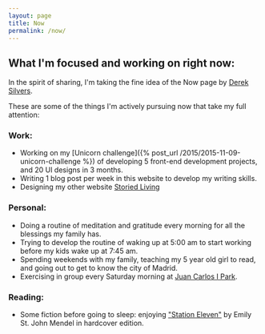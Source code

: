 ```yaml
---
layout: page
title: Now
permalink: /now/
---
```


## What I'm focused and working on right now:

In the spirit of sharing, I'm taking the fine idea of the Now page by [Derek Silvers][original-now].

These are some of the things I'm actively pursuing now that take my full attention:

### Work:

- Working on my [Unicorn challenge]({% post_url /2015/2015-11-09-unicorn-challenge %}) of developing 5 front-end development projects, and 20 UI designs in 3 months.
- Writing 1 blog post per week in this website to develop my writing skills.
- Designing my other website [Storied Living][project]

### Personal:

- Doing a routine of meditation and gratitude every morning for all the blessings my family has.
- Trying to develop the routine of waking up at 5:00 am to start working before my kids wake up at 7:45 am.
- Spending weekends with my family, teaching my 5 year old girl to read, and going out to get to know the city of Madrid.
- Exercising in group every Saturday morning at [Juan Carlos I Park][park].

### Reading:

- Some fiction before going to sleep: enjoying ["Station Eleven"][book] by Emily St. John Mendel in hardcover edition.


[original-now]: https://sivers.org/nowff
[shawn]: http://shawnblanc.net
[course]: https://thefocuscourse.com/class/intro.html
[park]: https://en.wikipedia.org/wiki/Juan_Carlos_I_Park
[book]: https://www.goodreads.com/book/show/20170404-station-eleven
[project]: http://storiedliving.net
